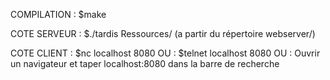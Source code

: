 COMPILATION : $make 

COTE SERVEUR : $./tardis Ressources/ (a partir du répertoire webserver/)

COTE CLIENT : $nc localhost 8080
		OU  : $telnet localhost 8080
		OU  : Ouvrir un navigateur et taper localhost:8080 dans la barre de recherche
